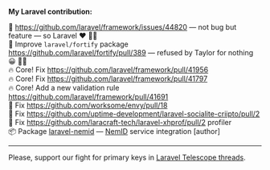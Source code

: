 **My Laravel contribution:**

🔧 https://github.com/laravel/framework/issues/44820 — not bug but feature — so Laravel ❤️ 🤦‍♂️ <br>
🔧 Improve `laravel/fortify` package https://github.com/laravel/fortify/pull/389 — refused by Taylor for nothing 😀 🤷‍♂️ <br> 
🔥 Core! Fix https://github.com/laravel/framework/pull/41956 <br>
🔥 Core! Fix https://github.com/laravel/framework/pull/41797 <br>
🔥 Core! Add a new validation rule https://github.com/laravel/framework/pull/41691 <br>
🤏 Fix https://github.com/worksome/envy/pull/18 <br>
🤏 Fix https://github.com/uptime-development/laravel-socialite-criipto/pull/2 <br>
🤏 Fix https://github.com/laracraft-tech/laravel-xhprof/pull/2 profiler <br>
📦 Package [laravel-nemid](https://github.com/a-bashtannik/laravel-nemid) — [NemID](https://www.nets.eu/dk-da/l%C3%B8sninger/nemid) service integration [author]

----
Please, support our fight for primary keys in [Laravel Telescope threads](https://github.com/laravel/framework/issues/33238).
